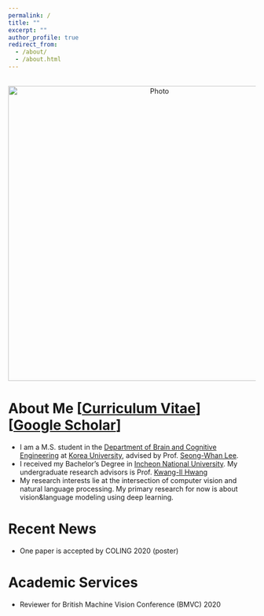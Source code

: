 ```yaml
---
permalink: /
title: ""
excerpt: ""
author_profile: true
redirect_from: 
  - /about/
  - /about.html
---
```



<p align="center">
  <img src="https://MonsKim999.github.io/images/profile2.jpg?raw=true" alt="Photo" style="width: 600px;"/> 
</p>


# About Me [[Curriculum Vitae](https://monskim999.github.io//files/CV__Jung_Jun_Kim.pdf)] [[Google Scholar](https://scholar.google.co.kr/)]
* I am a M.S. student in the [Department of Brain and Cognitive Engineering](https://brain.korea.ac.kr//) at [Korea University](https://www.korea.ac.kr/), advised by Prof. [Seong-Whan Lee](http://pr.korea.ac.kr/sub2_1.php?code=LSW). 
* I received my Bachelor’s Degree in [Incheon National University](http://inu.ac.kr/). My undergraduate research advisors is Prof. [Kwang-Il Hwang](https://sites.google.com/site/brightdayian/)
* My research interests lie at the intersection of computer vision and natural language processing. My primary research for now is about vision&language modeling using deep learning.

# Recent News
* One paper is accepted by COLING 2020 (poster)


# Academic Services
* Reviewer for British Machine Vision Conference (BMVC) 2020
